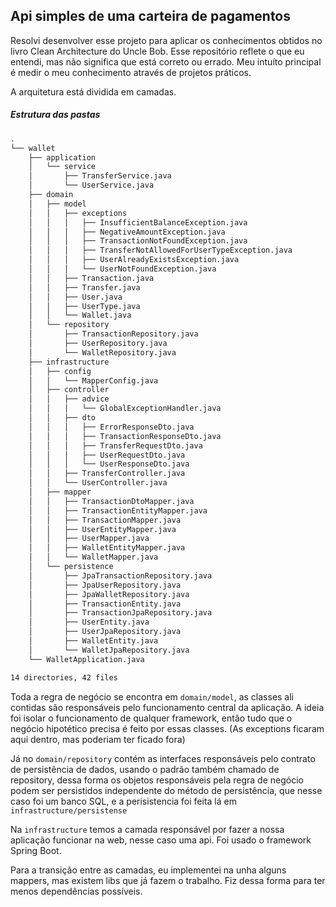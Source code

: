 ## Api simples de uma carteira de pagamentos

Resolvi desenvolver esse projeto para aplicar os conhecimentos obtidos no livro Clean Architecture do Uncle Bob. Esse repositório reflete o que eu entendi, mas não significa que está correto ou errado.
Meu intuíto principal é medir o meu conhecimento através de projetos práticos.

A arquitetura está dividida em camadas.

##### Estrutura das pastas

```bash
.
└── wallet
    ├── application
    │   └── service
    │       ├── TransferService.java
    │       └── UserService.java
    ├── domain
    │   ├── model
    │   │   ├── exceptions
    │   │   │   ├── InsufficientBalanceException.java
    │   │   │   ├── NegativeAmountException.java
    │   │   │   ├── TransactionNotFoundException.java
    │   │   │   ├── TransferNotAllowedForUserTypeException.java
    │   │   │   ├── UserAlreadyExistsException.java
    │   │   │   └── UserNotFoundException.java
    │   │   ├── Transaction.java
    │   │   ├── Transfer.java
    │   │   ├── User.java
    │   │   ├── UserType.java
    │   │   └── Wallet.java
    │   └── repository
    │       ├── TransactionRepository.java
    │       ├── UserRepository.java
    │       └── WalletRepository.java
    ├── infrastructure
    │   ├── config
    │   │   └── MapperConfig.java
    │   ├── controller
    │   │   ├── advice
    │   │   │   └── GlobalExceptionHandler.java
    │   │   ├── dto
    │   │   │   ├── ErrorResponseDto.java
    │   │   │   ├── TransactionResponseDto.java
    │   │   │   ├── TransferRequestDto.java
    │   │   │   ├── UserRequestDto.java
    │   │   │   └── UserResponseDto.java
    │   │   ├── TransferController.java
    │   │   └── UserController.java
    │   ├── mapper
    │   │   ├── TransactionDtoMapper.java
    │   │   ├── TransactionEntityMapper.java
    │   │   ├── TransactionMapper.java
    │   │   ├── UserEntityMapper.java
    │   │   ├── UserMapper.java
    │   │   ├── WalletEntityMapper.java
    │   │   └── WalletMapper.java
    │   └── persistence
    │       ├── JpaTransactionRepository.java
    │       ├── JpaUserRepository.java
    │       ├── JpaWalletRepository.java
    │       ├── TransactionEntity.java
    │       ├── TransactionJpaRepository.java
    │       ├── UserEntity.java
    │       ├── UserJpaRepository.java
    │       ├── WalletEntity.java
    │       └── WalletJpaRepository.java
    └── WalletApplication.java

14 directories, 42 files
```

Toda a regra de negócio se encontra em `domain/model`, as classes ali contidas são responsáveis pelo funcionamento central da aplicação. A ideia foi isolar o funcionamento de qualquer framework, então tudo que o negócio hipotético precisa
é feito por essas classes. (As exceptions ficaram aqui dentro, mas poderiam ter ficado fora)

Já no `domain/repository` contém as interfaces responsáveis pelo contrato de persistência de dados, usando o padrão também chamado de repository, dessa forma os objetos responsáveis pela regra de negócio podem ser persistidos independente
do método de persistência, que nesse caso foi um banco SQL, e a perisistencia foi feita lá em `infrastructure/persistense`

Na `infrastructure` temos a camada responsável por fazer a nossa aplicação funcionar na web, nesse caso uma api. Foi usado o framework Spring Boot.

Para a transição entre as camadas, eu implementei na unha alguns mappers, mas existem libs que já fazem o trabalho. Fiz dessa forma para ter menos dependências possíveis.
